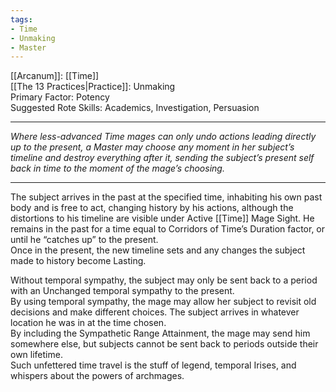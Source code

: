```yaml
---
tags:
- Time
- Unmaking
- Master
---
```


[[Arcanum]]: [[Time]]\
[[The 13 Practices|Practice]]: Unmaking\
Primary Factor: Potency\
Suggested Rote Skills: Academics, Investigation, Persuasion

---

_Where less-advanced Time mages can only undo actions leading directly up to the present, a Master may choose any moment in her subject’s timeline and destroy everything after it, sending the subject’s present self back in time to the moment of the mage’s choosing._

---

The subject arrives in the past at the specified time, inhabiting his own past body and is free to act, changing history by his actions, although the distortions to his timeline are visible under Active [[Time]] Mage Sight. He remains in the past for a time equal to Corridors of Time’s Duration factor, or until he “catches up” to the present.\
Once in the present, the new timeline sets and any changes the subject made to history become Lasting.

Without temporal sympathy, the subject may only be sent back to a period with an Unchanged temporal sympathy to the present.\
By using temporal sympathy, the mage may allow her subject to revisit old decisions and make different choices. The subject arrives in whatever location he was in at the time chosen.\
By including the Sympathetic Range Attainment, the mage may send him somewhere else, but subjects cannot be sent back to periods outside their own lifetime.\
Such unfettered time travel is the stuff of legend, temporal Irises, and whispers about the powers of archmages.

